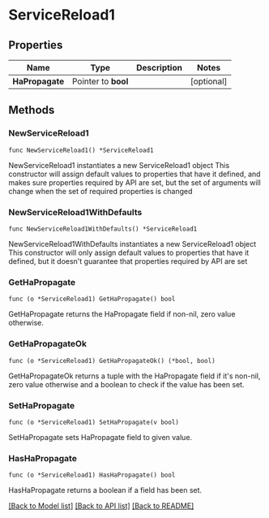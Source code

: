 # ServiceReload1

## Properties

Name | Type | Description | Notes
------------ | ------------- | ------------- | -------------
**HaPropagate** | Pointer to **bool** |  | [optional] 

## Methods

### NewServiceReload1

`func NewServiceReload1() *ServiceReload1`

NewServiceReload1 instantiates a new ServiceReload1 object
This constructor will assign default values to properties that have it defined,
and makes sure properties required by API are set, but the set of arguments
will change when the set of required properties is changed

### NewServiceReload1WithDefaults

`func NewServiceReload1WithDefaults() *ServiceReload1`

NewServiceReload1WithDefaults instantiates a new ServiceReload1 object
This constructor will only assign default values to properties that have it defined,
but it doesn't guarantee that properties required by API are set

### GetHaPropagate

`func (o *ServiceReload1) GetHaPropagate() bool`

GetHaPropagate returns the HaPropagate field if non-nil, zero value otherwise.

### GetHaPropagateOk

`func (o *ServiceReload1) GetHaPropagateOk() (*bool, bool)`

GetHaPropagateOk returns a tuple with the HaPropagate field if it's non-nil, zero value otherwise
and a boolean to check if the value has been set.

### SetHaPropagate

`func (o *ServiceReload1) SetHaPropagate(v bool)`

SetHaPropagate sets HaPropagate field to given value.

### HasHaPropagate

`func (o *ServiceReload1) HasHaPropagate() bool`

HasHaPropagate returns a boolean if a field has been set.


[[Back to Model list]](../README.md#documentation-for-models) [[Back to API list]](../README.md#documentation-for-api-endpoints) [[Back to README]](../README.md)


